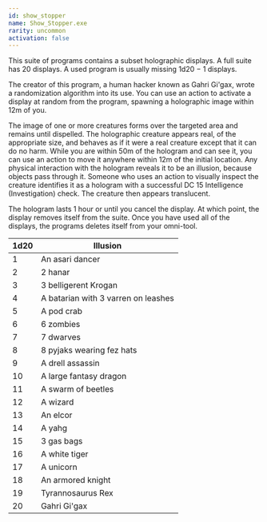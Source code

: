 ```yaml
---
id: show_stopper
name: Show_Stopper.exe
rarity: uncommon
activation: false
---
```

This suite of programs contains a subset holographic displays. A full suite has 20 displays. A used program is usually
missing 1d20 − 1 displays.

The creator of this program, a human hacker known as Gahri Gi'gax, wrote a randomization algorithm into its use. You can use
an action to activate a display at random from the program, spawning a holographic image within 12m of you.

The image of one or more creatures forms over the targeted area and remains until dispelled. The holographic creature
appears real, of the appropriate size, and behaves as if it were a real creature except that it can do no harm. While
you are within 50m of the hologram and can see it, you can use an action to move it anywhere within 12m of the initial
location. Any physical interaction with the hologram reveals it to be an illusion, because objects pass through it.
Someone who uses an action to visually inspect the creature identifies it as a hologram with a successful DC 15
Intelligence (Investigation) check. The creature then appears translucent.

The hologram lasts 1 hour or until you cancel the display. At which point, the display removes itself from the suite.
Once you have used all of the displays, the programs deletes itself from your omni-tool.

1d20 | Illusion
--- | ---
1 | An asari dancer
2 | 2 hanar
3 | 3 belligerent Krogan
4 | A batarian with 3 varren on leashes
5 | A pod crab
6 | 6 zombies
7 | 7 dwarves
8 | 8 pyjaks wearing fez hats
9 | A drell assassin
10 | A large fantasy dragon
11 | A swarm of beetles
12 | A wizard
13 | An elcor
14 | A yahg
15 | 3 gas bags
16 | A white tiger
17 | A unicorn
18 | An armored knight
19 | Tyrannosaurus Rex
20 | Gahri Gi'gax
